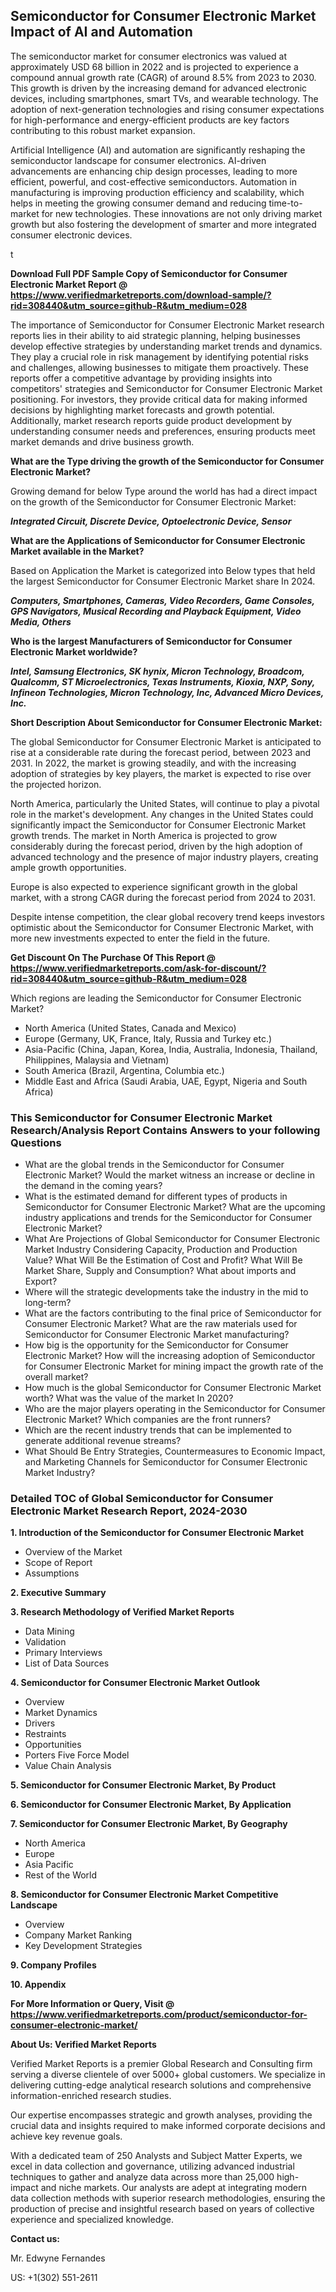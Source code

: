 <h2>Semiconductor for Consumer Electronic Market Impact of AI and Automation</h2><p>The semiconductor market for consumer electronics was valued at approximately USD 68 billion in 2022 and is projected to experience a compound annual growth rate (CAGR) of around 8.5% from 2023 to 2030. This growth is driven by the increasing demand for advanced electronic devices, including smartphones, smart TVs, and wearable technology. The adoption of next-generation technologies and rising consumer expectations for high-performance and energy-efficient products are key factors contributing to this robust market expansion.</p><p>Artificial Intelligence (AI) and automation are significantly reshaping the semiconductor landscape for consumer electronics. AI-driven advancements are enhancing chip design processes, leading to more efficient, powerful, and cost-effective semiconductors. Automation in manufacturing is improving production efficiency and scalability, which helps in meeting the growing consumer demand and reducing time-to-market for new technologies. These innovations are not only driving market growth but also fostering the development of smarter and more integrated consumer electronic devices.</p>t</p><p id="" class=""><strong>Download Full PDF Sample Copy of Semiconductor for Consumer Electronic Market Report @ <a href="https://www.verifiedmarketreports.com/download-sample/?rid=308440&utm_source=github-R&utm_medium=028" target="_blank">https://www.verifiedmarketreports.com/download-sample/?rid=308440&utm_source=github-R&utm_medium=028</a></strong></p><p>The importance of&nbsp;Semiconductor for Consumer Electronic Market research reports lies in their ability to aid strategic planning, helping businesses develop effective strategies by understanding market trends and dynamics. They play a crucial role in risk management by identifying potential risks and challenges, allowing businesses to mitigate them proactively. These reports offer a competitive advantage by providing insights into competitors' strategies and Semiconductor for Consumer Electronic Market positioning. For investors, they provide critical data for making informed decisions by highlighting market forecasts and growth potential. Additionally, market research reports guide product development by understanding consumer needs and preferences, ensuring products meet market demands and drive business growth.</p><p><strong>What are the&nbsp;Type driving the growth of the Semiconductor for Consumer Electronic Market?</strong></p><p id="" class="">Growing demand for below Type around the world has had a direct impact on the growth of the Semiconductor for Consumer Electronic Market:</p><em><strong>Integrated Circuit, Discrete Device, Optoelectronic Device, Sensor</strong></em></p><strong>What are the&nbsp;Applications&nbsp;of Semiconductor for Consumer Electronic Market available in the Market?</strong></p><p id="" class="">Based on Application the Market is categorized into Below types that held the largest Semiconductor for Consumer Electronic Market share In 2024.</p><em><strong>Computers, Smartphones, Cameras, Video Recorders, Game Consoles, GPS Navigators, Musical Recording and Playback Equipment, Video Media, Others</strong></em></p><strong>Who is the largest Manufacturers of Semiconductor for Consumer Electronic Market worldwide?</strong></p><p><em><strong>Intel, Samsung Electronics, SK hynix, Micron Technology, Broadcom, Qualcomm, ST Microelectronics, Texas Instruments, Kioxia, NXP, Sony, Infineon Technologies, Micron Technology, Inc, Advanced Micro Devices, Inc.</strong></em></p><p id="" class=""><strong>Short Description About Semiconductor for Consumer Electronic Market:</strong></p><p>The global Semiconductor for Consumer Electronic Market is anticipated to rise at a considerable rate during the forecast period, between 2023 and 2031. In 2022, the market is growing steadily, and with the increasing adoption of strategies by key players, the market is expected to rise over the projected horizon.</p><p>North America, particularly the United States, will continue to play a pivotal role in the market's development. Any changes in the United States could significantly impact the Semiconductor for Consumer Electronic Market growth trends. The market in North America is projected to grow considerably during the forecast period, driven by the high adoption of advanced technology and the presence of major industry players, creating ample growth opportunities.</p><p>Europe is also expected to experience significant growth in the global market, with a strong CAGR during the forecast period from 2024 to 2031.</p><p>Despite intense competition, the clear global recovery trend keeps investors optimistic about the Semiconductor for Consumer Electronic Market, with more new investments expected to enter the field in the future.</p><p id="" class=""><strong>Get Discount On The Purchase Of This Report @ <a href="https://www.verifiedmarketreports.com/ask-for-discount/?rid=308440&utm_source=github-R&utm_medium=028" target="_blank">https://www.verifiedmarketreports.com/ask-for-discount/?rid=308440&utm_source=github-R&utm_medium=028</a></strong></p>Which regions are leading the Semiconductor for Consumer Electronic Market?</p><ul><li>North America (United States, Canada and Mexico)</li><li>Europe (Germany, UK, France, Italy, Russia and Turkey etc.)</li><li>Asia-Pacific (China, Japan, Korea, India, Australia, Indonesia, Thailand, Philippines, Malaysia and Vietnam)</li><li>South America (Brazil, Argentina, Columbia etc.)</li><li>Middle East and Africa (Saudi Arabia, UAE, Egypt, Nigeria and South Africa)</li></ul><h3 id="" class="">This Semiconductor for Consumer Electronic Market Research/Analysis Report Contains Answers to your following Questions</h3><ul><li>What are the global trends in the Semiconductor for Consumer Electronic Market? Would the market witness an increase or decline in the demand in the coming years?</li><li>What is the estimated demand for different types of products in Semiconductor for Consumer Electronic Market? What are the upcoming industry applications and trends for the Semiconductor for Consumer Electronic Market?</li><li>What Are Projections of Global Semiconductor for Consumer Electronic Market Industry Considering Capacity, Production and Production Value? What Will Be the Estimation of Cost and Profit? What Will Be Market Share, Supply and Consumption? What about imports and Export?</li><li>Where will the strategic developments take the industry in the mid to long-term?</li><li>What are the factors contributing to the final price of Semiconductor for Consumer Electronic Market? What are the raw materials used for Semiconductor for Consumer Electronic Market manufacturing?</li><li>How big is the opportunity for the Semiconductor for Consumer Electronic Market? How will the increasing adoption of Semiconductor for Consumer Electronic Market for mining impact the growth rate of the overall market?</li><li>How much is the global Semiconductor for Consumer Electronic Market worth? What was the value of the market In 2020?</li><li>Who are the major players operating in the Semiconductor for Consumer Electronic Market? Which companies are the front runners?</li><li>Which are the recent industry trends that can be implemented to generate additional revenue streams?</li><li>What Should Be Entry Strategies, Countermeasures to Economic Impact, and Marketing Channels for Semiconductor for Consumer Electronic Market Industry?</li></ul><h3 id="" class="">Detailed TOC of Global Semiconductor for Consumer Electronic Market Research Report, 2024-2030</h3><p id="" class=""><strong>1. Introduction of the Semiconductor for Consumer Electronic Market</strong></p><ul><li>Overview of the Market</li><li>Scope of Report</li><li>Assumptions</li></ul><p id="" class=""><strong>2. Executive Summary</strong></p><p id="" class=""><strong>3. Research Methodology of Verified Market Reports</strong></p><ul><li>Data Mining</li><li>Validation</li><li>Primary Interviews</li><li>List of Data Sources</li></ul><p id="" class=""><strong>4. Semiconductor for Consumer Electronic Market Outlook</strong></p><ul><li>Overview</li><li>Market Dynamics</li><li>Drivers</li><li>Restraints</li><li>Opportunities</li><li>Porters Five Force Model</li><li>Value Chain Analysis</li></ul><p id="" class=""><strong>5. Semiconductor for Consumer Electronic Market, By Product</strong></p><p id="" class=""><strong>6. Semiconductor for Consumer Electronic Market, By Application</strong></p><p id="" class=""><strong>7. Semiconductor for Consumer Electronic Market, By Geography</strong></p><ul><li>North America</li><li>Europe</li><li>Asia Pacific</li><li>Rest of the World</li></ul><p id="" class=""><strong>8. Semiconductor for Consumer Electronic Market Competitive Landscape</strong></p><ul><li>Overview</li><li>Company Market Ranking</li><li>Key Development Strategies</li></ul><p id="" class=""><strong>9. Company Profiles</strong></p><p id="" class=""><strong>10. Appendix</strong></p><p id="" class=""><strong>For More Information or Query, Visit @ <a href="https://www.verifiedmarketreports.com/product/semiconductor-for-consumer-electronic-market/" target="_blank">https://www.verifiedmarketreports.com/product/semiconductor-for-consumer-electronic-market/</a></strong></p><p id="" class=""><strong>About Us: Verified Market Reports</strong></p><p id="" class="">Verified Market Reports is a premier Global Research and Consulting firm serving a diverse clientele of over 5000+ global customers. We specialize in delivering cutting-edge analytical research solutions and comprehensive information-enriched research studies.</p><p id="" class="">Our expertise encompasses strategic and growth analyses, providing the crucial data and insights required to make informed corporate decisions and achieve key revenue goals.</p><p id="" class="">With a dedicated team of 250 Analysts and Subject Matter Experts, we excel in data collection and governance, utilizing advanced industrial techniques to gather and analyze data across more than 25,000 high-impact and niche markets. Our analysts are adept at integrating modern data collection methods with superior research methodologies, ensuring the production of precise and insightful research based on years of collective experience and specialized knowledge.</p><p id="" class=""><strong>Contact us:</strong></p><p id="" class="">Mr. Edwyne Fernandes</p><p id="" class="">US: +1(302) 551-2611</p>
